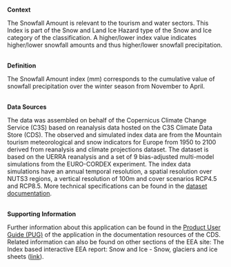 <br />**Context**

The Snowfall Amount is relevant to the tourism and water sectors. This Index is part of the Snow and Land Ice Hazard type of the Snow and Ice category of the classification.
A higher/lower index value indicates higher/lower snowfall amounts and thus higher/lower snowfall precipitation.

<br />**Definition**

The Snowfall Amount index (mm) corresponds to the cumulative value of snowfall precipitation over the winter season from November to April.

<br />**Data Sources**

The data was assembled on behalf of the Copernicus Climate Change Service (C3S) based on reanalysis data hosted on the C3S Climate Data Store (CDS).
The observed and simulated index data are from the Mountain tourism meteorological and snow indicators for Europe from 1950 to 2100 derived from reanalysis and climate projections dataset. The dataset is based on the UERRA reanalysis and a set of 9 bias-adjusted multi-model simulations from the EURO-CORDEX experiment. The index data simulations have an annual temporal resolution, a spatial resolution over NUTS3 regions, a vertical resolution of 100m and cover scenarios RCP4.5 and RCP8.5. More technical specifications can be found in the [dataset documentation](https://cds.climate.copernicus.eu/cdsapp#!/dataset/sis-tourism-snow-indicators).

<br />**Supporting Information**

Further information about this application can be found in the [Product User Guide (PUG)](https://datastore.copernicus-climate.eu/documents/ecde/25-ecde-app-snowfall-amount-v1.0.pdf) of the application in the documentation resources of the CDS.
Related information can also be found on other sections of the EEA site:
The Index based interactive EEA report: Snow and Ice - Snow, glaciers and ice sheets ([link](https://www.eea.europa.eu/publications/europes-changing-climate-hazards-1/snow-and-ice)).
